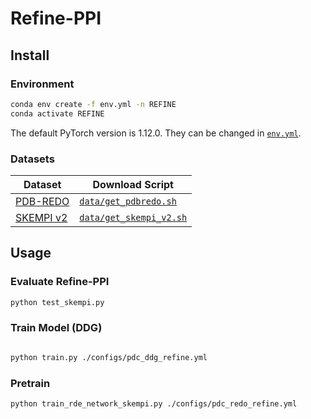 # Refine-PPI

[//]: # (<img src="./assets/cover.png" alt="cover" style="width:50%;" />)

## Install
### Environment

```bash
conda env create -f env.yml -n REFINE
conda activate REFINE
```

The default PyTorch version is 1.12.0. They can be changed in [`env.yml`](./env.yml).

### Datasets

| Dataset   | Download Script                                    |
| --------- | -------------------------------------------------- |
| [PDB-REDO](https://pdb-redo.eu/)  | [`data/get_pdbredo.sh`](./data/get_pdbredo.sh)     |
| [SKEMPI v2](https://life.bsc.es/pid/skempi2) | [`data/get_skempi_v2.sh`](./data/get_skempi_v2.sh) |

## Usage
### Evaluate Refine-PPI

```bash
python test_skempi.py
```

### Train Model (DDG)

```bash

python train.py ./configs/pdc_ddg_refine.yml

```

### Pretrain 

```bash
python train_rde_network_skempi.py ./configs/pdc_redo_refine.yml
```

